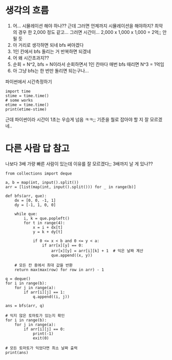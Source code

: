 # 생각의 흐름
1. 어... 시뮬레이션 해야 하나??
근데 그러면 언제까지 시뮬레이션을 해야하지? 최악의 경우 한 2,000 정도 같고...
그러면 시간이... 2,000 x 1,000 x 1,000 = 2억;; 안될 듯
2. 아 거리로 생각하면 되네 bfs 써야겠다
3. 1인 칸에서 bfs 돌리는 거 반복하면 되겠네
4. 어 왜 시간초과지??
5. 순회 = N^2, bfs = N이라서
순회하면서 1인 칸마다 매번 bfs 때리면 N^3 = 1억임
6. 아 그냥 bfs는 한 번만 돌리면 되는구나...

파이썬에서 시간측정하기
```
import time
stime = time.time()
# some works
etime = time.time()
print(etime-stime)
```
근데 파이썬이라 시간이 1초는 우습게 넘음 ㅋㅋ;;
기준을 뭘로 잡아야 할 지 잘 모르겠네..

# 다른 사람 답 참고
나보다 3배 가량 빠른 사람이 있는데 이유를 잘 모르겠다;;
3배까지 날 게 있나??

```
from collections import deque

a, b = map(int, input().split())
arr = [list(map(int, input().split())) for _ in range(b)]

def bfs(arr, que):
    dx = [0, 0, -1, 1]
    dy = [-1, 1, 0, 0]

    while que:
        i, k = que.popleft()
        for t in range(4):
            x = i + dx[t]
            y = k + dy[t]

            if 0 <= x < b and 0 <= y < a:
                if arr[x][y] == 0:
                    arr[x][y] = arr[i][k] + 1  # 익은 날짜 계산
                    que.append((x, y))
    
    # 모든 칸 중에서 최대 값을 반환
    return max(max(row) for row in arr) - 1

q = deque()
for i in range(b):
    for j in range(a):
        if arr[i][j] == 1:
            q.append((i, j))

ans = bfs(arr, q)

# 익지 않은 토마토가 있는지 확인
for i in range(b):
    for j in range(a):
        if arr[i][j] == 0:
            print(-1)
            exit(0)

# 모든 토마토가 익었다면 최소 날짜 출력
print(ans)
```
